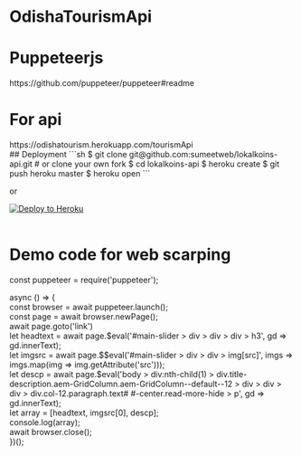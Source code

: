 # OdishaTourismApi

<h1><b>Puppeteerjs</b></h1>
https://github.com/puppeteer/puppeteer#readme

<h1><b>For api</b></h1>
https://odishatourism.herokuapp.com/tourismApi
<br>
## Deployment
```sh
$ git clone git@github.com:sumeetweb/lokalkoins-api.git # or clone your own fork
$ cd lokalkoins-api
$ heroku create
$ git push heroku master
$ heroku open
```

or

[![Deploy to Heroku](https://www.herokucdn.com/deploy/button.png)](https://heroku.com/deploy)
<br><br>
<h1>Demo code for web scarping</h1>
const puppeteer = require('puppeteer');
<br>
<p>async () => {
    <br>const browser = await puppeteer.launch();
    <br>const page = await browser.newPage();
    <br>await page.goto('link')
  <br>let headtext = await page.$eval('#main-slider > div > div > div > h3', gd => gd.innerText);
   <br>let imgsrc = await page.$$eval('#main-slider > div > div > img[src]', imgs => imgs.map(img => img.getAttribute('src')));
   <br>let descp = await page.$eval('body > div:nth-child(1) > div.title-description.aem-GridColumn.aem-GridColumn--default--12 > div > div > div > div.col-12.paragraph.text# #-center.read-more-hide > p', gd => gd.innerText);
	<br>let array = [headtext, imgsrc[0], descp];
	 <br>console.log(array);
	 <br>await browser.close();
<br>})();</p>
